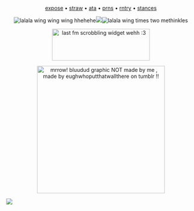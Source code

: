 <p align="center"><a href="https://docs.google.com/document/d/1PZBPPCn5mdzmKCY0bvNtKniAR_rKWLjFJCnQf0ii8yg/edit?tab=t.0">expose</a> • <a href="https://4lung.straw.page/cw">straw</a> • <a href="https://greenbean.atabook.org">ata</a> • <a href="https://pronouns.cc/@funfettimix">prns</a> • <a href="https://rentry.co/greenbean">rntry</a> • <a href="https://rentry.co/babybo">stances</a><p align="center">
    
<p align="center"><img src="https://watermelon.crd.co/assets/images/gallery01/450da4a9.gif?v=bc28efca" title="lalala wing wing wing hhehehe"><img src="https://komarev.com/ghpvc/?username=greenbeanX3-username&color=64B5F6&style=plastic&label=ꉂ(˵˃+ᗜ+˂˵)+𓆩♡𓆪+──★+˙🌀+!!+++++++++++++++++&abreviated=true"><img src="https://watermelon.crd.co/assets/images/gallery01/904808c8.gif?v=bc28efca" title="lalala wing times two methinkles"><p align="center">

<p align="center"><img src="https://lastfm.dedomil.workers.dev/greenbeanx3?dark&spin&rainbow" title="last fm scrobbling widget wehh :3" width="260" height="85><p align="center">

<p align="center"><a target="_blank"><img src="https://github.com/user-attachments/assets/91a17394-1bdc-4d46-9f75-d003e40a1559" alt="mrrow! bluudud graphic NOT made by me , made by eughwhoputthatwallthere on tumblr !!" title="bluudud graphic .ᐟ graphic was NOT made by me , credit to eughwhoputthatwallthere.ᐟ :3" width="340" height="340"><p align="center">

![](https://hit.yhype.me/github/profile?account_id=196847782)
